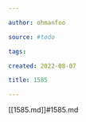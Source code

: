 ```yaml
---

author: ohmanfoo

source: #todo

tags: 

created: 2022-08-07

title: 1585

---
```

[[1585.md]]#1585.md
